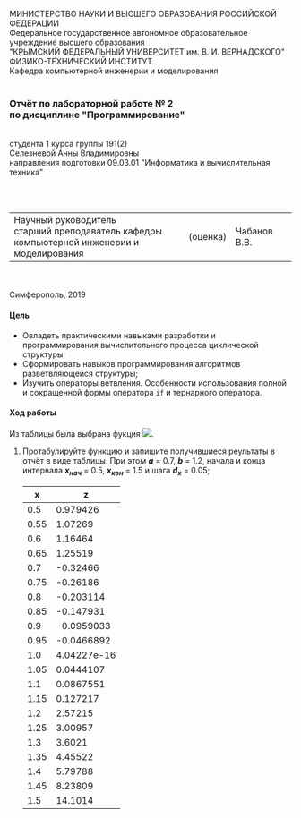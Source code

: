 МИНИСТЕРСТВО НАУКИ  И ВЫСШЕГО ОБРАЗОВАНИЯ РОССИЙСКОЙ ФЕДЕРАЦИИ  
Федеральное государственное автономное образовательное учреждение высшего образования  
"КРЫМСКИЙ ФЕДЕРАЛЬНЫЙ УНИВЕРСИТЕТ им. В. И. ВЕРНАДСКОГО"  
ФИЗИКО-ТЕХНИЧЕСКИЙ ИНСТИТУТ  
Кафедра компьютерной инженерии и моделирования
<br/><br/>
### Отчёт по лабораторной работе № 2<br/> по дисциплине "Программирование"
<br/>
​
студента 1 курса группы 191(2)  
<br/>Селезневой Анны Владимировны
<br/>направления подготовки 09.03.01 "Информатика и вычислительная техника" 

<br/><br/>
<table>
<tr><td>Научный руководитель<br/> старший преподаватель кафедры<br/> компьютерной инженерии и моделирования</td>
<td>(оценка)</td>
<td>Чабанов В.В.</td>
</tr>
</table>
<br/><br/>
​
Симферополь, 2019

#### Цель

* Овладеть практическими навыками разработки и программирования вычислительного процесса циклической структуры;
* Сформировать навыков программирования алгоритмов разветвляющейся структуры;
* Изучить операторы ветвления. Особенности использования полной и сокращенной формы оператора `if` и тернарного оператора.

#### Ход работы

Из таблицы была выбрана фукция ![](img/Desktop_191102_1136.jpg).

1. Протабулируйте функцию и запишите получившиеся реультаты в отчёт в виде таблицы. При этом ***a*** = 0.7, ***b*** = 1.2, начала и конца интервала ***х<sub>нач</sub>*** = 0.5, ***x<sub>кон</sub>*** = 1.5 и шага ***d<sub>x</sub>*** = 0.05;

    | x  | z         |
    |--- |---        |
    |0.5 |0.979426   | 
    |0.55|1.07269    |
    |0.6 |1.16464    |
    |0.65|1.25519    |
    |0.7 |-0.32466   |
    |0.75|-0.26186   |
    |0.8 |-0.203114  |
    |0.85|-0.147931  |
    |0.9 |-0.0959033 |
    |0.95|-0.0466892 |
    |1.0 |4.04227e-16| 
    |1.05|0.0444107  |
    |1.1 |0.0867551  |
    |1.15|0.127217   |
    |1.2 |2.57215    |
    |1.25|3.00957    |
    |1.3 |3.6021     |
    |1.35|4.45522    |
    |1.4 |5.79788    |
    |1.45|8.23809    |
    |1.5 |14.1014    |
